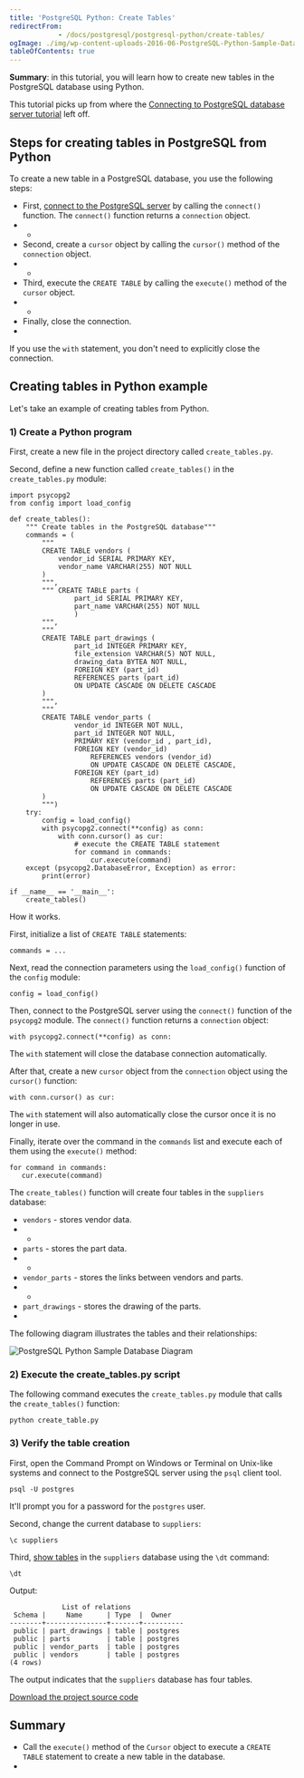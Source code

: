 ```yaml
---
title: 'PostgreSQL Python: Create Tables'
redirectFrom: 
            - /docs/postgresql/postgresql-python/create-tables/
ogImage: ./img/wp-content-uploads-2016-06-PostgreSQL-Python-Sample-Database-Diagram.png
tableOfContents: true
---
```


**Summary**: in this tutorial, you will learn how to create new tables in the PostgreSQL database using Python.



This tutorial picks up from where the [Connecting to PostgreSQL database server tutorial](https://www.postgresqltutorial.com/postgresql-python/connect/) left off.



## Steps for creating tables in PostgreSQL from Python



To create a new table in a PostgreSQL database, you use the following steps:



- First, [connect to the PostgreSQL server](https://www.postgresqltutorial.com/postgresql-python/connect/) by calling the `connect()` function. The `connect()` function returns a `connection` object.
- -
- Second, create a `cursor` object by calling the `cursor()` method of the `connection` object.
- -
- Third, execute the `CREATE TABLE` by calling the `execute()` method of the `cursor` object.
- -
- Finally, close the connection.
- 


If you use the `with` statement, you don't need to explicitly close the connection.



## Creating tables in Python example



Let's take an example of creating tables from Python.



### 1) Create a Python program



First, create a new file in the project directory called `create_tables.py`.



Second, define a new function called `create_tables()` in the `create_tables.py` module:



```
import psycopg2
from config import load_config

def create_tables():
    """ Create tables in the PostgreSQL database"""
    commands = (
        """
        CREATE TABLE vendors (
            vendor_id SERIAL PRIMARY KEY,
            vendor_name VARCHAR(255) NOT NULL
        )
        """,
        """ CREATE TABLE parts (
                part_id SERIAL PRIMARY KEY,
                part_name VARCHAR(255) NOT NULL
                )
        """,
        """
        CREATE TABLE part_drawings (
                part_id INTEGER PRIMARY KEY,
                file_extension VARCHAR(5) NOT NULL,
                drawing_data BYTEA NOT NULL,
                FOREIGN KEY (part_id)
                REFERENCES parts (part_id)
                ON UPDATE CASCADE ON DELETE CASCADE
        )
        """,
        """
        CREATE TABLE vendor_parts (
                vendor_id INTEGER NOT NULL,
                part_id INTEGER NOT NULL,
                PRIMARY KEY (vendor_id , part_id),
                FOREIGN KEY (vendor_id)
                    REFERENCES vendors (vendor_id)
                    ON UPDATE CASCADE ON DELETE CASCADE,
                FOREIGN KEY (part_id)
                    REFERENCES parts (part_id)
                    ON UPDATE CASCADE ON DELETE CASCADE
        )
        """)
    try:
        config = load_config()
        with psycopg2.connect(**config) as conn:
            with conn.cursor() as cur:
                # execute the CREATE TABLE statement
                for command in commands:
                    cur.execute(command)
    except (psycopg2.DatabaseError, Exception) as error:
        print(error)

if __name__ == '__main__':
    create_tables()
```



How it works.



First, initialize a list of `CREATE TABLE` statements:



```
commands = ...
```



Next, read the connection parameters using the `load_config()` function of the `config` module:



```
config = load_config()
```



Then, connect to the PostgreSQL server using the `connect()` function of the `psycopg2` module. The `connect()` function returns a `connection` object:



```
with psycopg2.connect(**config) as conn:
```



The `with` statement will close the database connection automatically.



After that, create a new `cursor` object from the `connection` object using the `cursor()` function:



```
with conn.cursor() as cur:
```



The `with` statement will also automatically close the cursor once it is no longer in use.



Finally, iterate over the command in the `commands` list and execute each of them using the `execute()` method:



```
for command in commands:
   cur.execute(command)
```



The `create_tables()` function will create four tables in the `suppliers` database:



- `vendors` - stores vendor data.
- -
- `parts` - stores the part data.
- -
- `vendor_parts` - stores the links between vendors and parts.
- -
- `part_drawings` - stores the drawing of the parts.
- 


The following diagram illustrates the tables and their relationships:



![PostgreSQL Python Sample Database Diagram](./img/wp-content-uploads-2016-06-PostgreSQL-Python-Sample-Database-Diagram.png)



### 2) Execute the create_tables.py script



The following command executes the `create_tables.py` module that calls the `create_tables()` function:



```
python create_table.py
```



### 3) Verify the table creation



First, open the Command Prompt on Windows or Terminal on Unix-like systems and connect to the PostgreSQL server using the `psql` client tool.



```
psql -U postgres
```



It'll prompt you for a password for the `postgres` user.



Second, change the current database to `suppliers`:



```
\c suppliers
```



Third, [show tables](https://www.postgresqltutorial.com/postgresql-administration/postgresql-show-tables/) in the `suppliers` database using the `\dt` command:



```
\dt
```



Output:



```
             List of relations
 Schema |     Name      | Type  |  Owner
--------+---------------+-------+----------
 public | part_drawings | table | postgres
 public | parts         | table | postgres
 public | vendor_parts  | table | postgres
 public | vendors       | table | postgres
(4 rows)
```



The output indicates that the `suppliers` database has four tables.



[Download the project source code](https://www.postgresqltutorial.com/wp-content/uploads/2024/01/create_tables.zip)



## Summary



- Call the `execute()` method of the `Cursor` object to execute a `CREATE TABLE` statement to create a new table in the database.
- 
